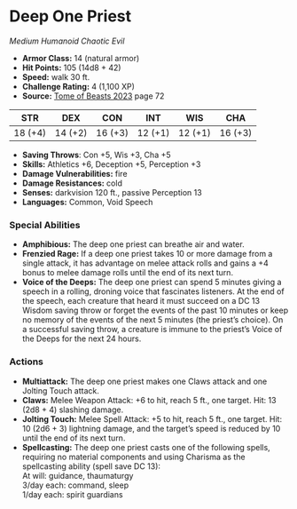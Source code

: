 # Deep One Priest

*Medium* *Humanoid* *Chaotic Evil*

- **Armor Class:** 14 (natural armor)
- **Hit Points:** 105 (14d8 + 42)
- **Speed:** walk 30 ft.
- **Challenge Rating:** 4 (1,100 XP)
- **Source:** [Tome of Beasts 2023](https://koboldpress.com/kpstore/product/tome-of-beasts-1-2023-edition/) page 72

| STR | DEX | CON | INT | WIS | CHA |
| --- | --- | --- | --- | --- | --- |
| 18 (+4) | 14 (+2) | 16 (+3) | 12 (+1) | 12 (+1) | 16 (+3) |

- **Saving Throws**: Con +5, Wis +3, Cha +5
- **Skills:** Athletics +6, Deception +5, Perception +3
- **Damage Vulnerabilities:** fire
- **Damage Resistances:** cold
- **Senses:** darkvision 120 ft., passive Perception 13
- **Languages:** Common, Void Speech

### Special Abilities

- **Amphibious:** The deep one priest can breathe air and water.
- **Frenzied Rage:** If a deep one priest takes 10 or more damage from a single attack, it has advantage on melee attack rolls and gains a +4 bonus to melee damage rolls until the end of its next turn.
- **Voice of the Deeps:** The deep one priest can spend 5 minutes giving a speech in a rolling, droning voice that fascinates listeners. At the end of the speech, each creature that heard it must succeed on a DC 13 Wisdom saving throw or forget the events of the past 10 minutes or keep no memory of the events of the next 5 minutes (the priest’s choice). On a successful saving throw, a creature is immune to the priest’s Voice of the Deeps for the next 24 hours.

### Actions

- **Multiattack:** The deep one priest makes one Claws attack and one Jolting Touch attack.
- **Claws:** Melee Weapon Attack: +6 to hit, reach 5 ft., one target. Hit: 13 (2d8 + 4) slashing damage.
- **Jolting Touch:** Melee Spell Attack: +5 to hit, reach 5 ft., one target. Hit: 10 (2d6 + 3) lightning damage, and the target’s speed is reduced by 10 until the end of its next turn.
- **Spellcasting:** The deep one priest casts one of the following spells, requiring no material components and using Charisma as the spellcasting ability (spell save DC 13):<br>At will: guidance, thaumaturgy<br>3/day each: command, sleep<br>1/day each: spirit guardians
